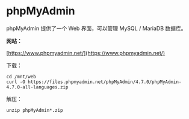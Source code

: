 # phpMyAdmin

phpMyAdmin 提供了一个 Web 界面，可以管理 MySQL / MariaDB 数据库。

**网站：**

[https://www.phpmyadmin.net/](https://www.phpmyadmin.net/)

下载：

```
cd /mnt/web
curl -O https://files.phpmyadmin.net/phpMyAdmin/4.7.0/phpMyAdmin-4.7.0-all-languages.zip
```

解压：

```
unzip phpMyAdmin*.zip
```



